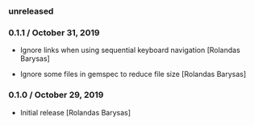 ### unreleased

### 0.1.1 / October 31, 2019

* Ignore links when using sequential keyboard navigation [Rolandas Barysas]

* Ignore some files in gemspec to reduce file size [Rolandas Barysas]

### 0.1.0 / October 29, 2019

* Initial release [Rolandas Barysas]
